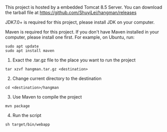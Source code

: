 This project is hosted by a embedded Tomcat 8.5 Server. You can download the tarball file at https://github.com/ShuyiLei/hangman/releases

JDK7.0+ is required for this project, please install JDK on your computer.

Maven is required for this project. If you don't have Maven installed in your
computer, please install one first.
For example, on Ubuntu, run:
```
sudo apt update
sudo apt install maven
```

1. Exact the .tar.gz file to the place you want to run the project
```
tar xzvf hangman.tar.gz <destination>
```

2. Change current directory to the destination
```
cd <destination>/hangman
```

3. Use Maven to compile the project
```
mvn package
```

4. Run the script
```
sh target/bin/webapp
```
